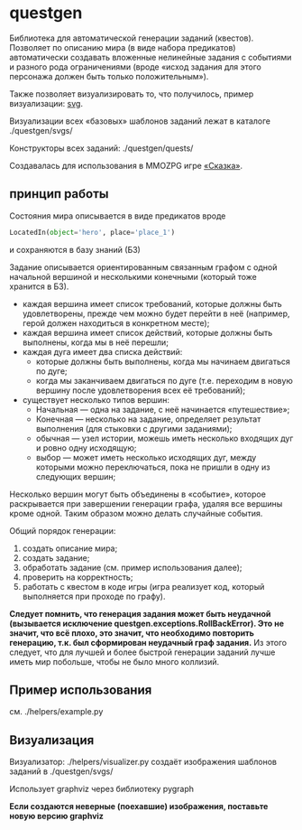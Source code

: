 

# questgen

Библиотека для автоматической генерации заданий (квестов). Позволяет по описанию мира (в виде набора предикатов) автоматически создавать вложенные нелинейные задания с событиями и разного рода ограничениями (вроде «исход задания для этого персонажа должен быть только положительным»).

Также позволяет визуализировать то, что получилось, пример визуализации: [svg](http://tiendil.org/static/trash/collect_debt.svg).

Визуализации всех «базовых» шаблонов заданий лежат в каталоге ./questgen/svgs/

Конструкторы всех заданий: ./questgen/quests/

Создавалась для использования в MMOZPG игре [«Сказка»](http://the-tale.org).

## принцип работы

Состояния мира описывается в виде предикатов вроде

```python
LocatedIn(object='hero', place='place_1')
```

и сохраняются в базу знаний (БЗ)

Задание описывается ориентированным связанным графом с одной начальной вершиной и несколькими конечными (который тоже хранится в БЗ).

- каждая вершина имеет список требований, которые должны быть удовлетворены, прежде чем можно будет перейти в неё (например, герой должен находиться в конкретном месте);
- каждая вершина имеет список действий, которые должны быть выполнены, когда мы в неё перешли;
- каждая дуга имеет два списка действий:
  - которые должны быть выполнены, когда мы начинаем двигаться по дуге;
  - когда мы заканчиваем двигаться по дуге (т.е. переходим в новую вершину после удовлетворения всех её требований);
- существует несколько типов вершин:
  - Начальная — одна на задание, с неё начинается «путешествие»;
  - Конечная — несколько на задание, определяет результат выполнения (для стыковки с другими заданиями);
  - обычная — узел истории, можешь иметь несколько входящих дуг и ровно одну исходящую;
  - выбор — может иметь несколько исходящих дуг, между которыми можно переключаться, пока не пришли в одну из следующих вершин;

Несколько вершин могут быть объединены в «событие», которое раскрывается при завершении генерации графа, удаляя все вершины кроме одной. Таким образом можно делать случайные события.

Общий порядок генерации:

1. создать описание мира;
1. создать задание;
1. обработать задание (см. пример использования далее);
1. проверить на корректность;
1. работать с квестом в коде игры (игра реализует код, который выполняется при проходе по графу).

**Следует помнить, что генерация задания может быть неудачной (вызывается исключение questgen.exceptions.RollBackError). Это не значит, что всё плохо, это значит, что необходимо повторить генерацию, т.к. был сформирован неудачный граф задания.** Из этого следует, что для лучшей и более быстрой генерации заданий лучше иметь мир побольше, чтобы не было много коллизий.


## Пример использования

см. ./helpers/example.py

## Визуализация

Визуализатор: ./helpers/visualizer.py  создаёт изображения шаблонов заданий в ./questgen/svgs/

Использует graphviz через библиотеку pygraph

__Если создаются неверные (поехавшие) изображения, поставьте новую версию graphviz__
